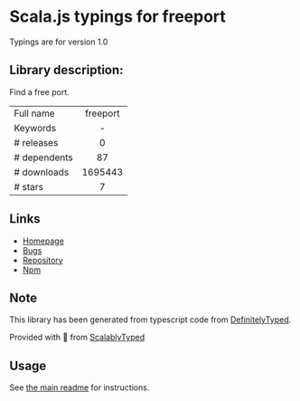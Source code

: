 
# Scala.js typings for freeport

Typings are for version 1.0

## Library description:
Find a free port.

|                    |                 |
| ------------------ | :-------------: |
| Full name          | freeport |
| Keywords           | - |
| # releases         | 0 |
| # dependents       | 87 |
| # downloads        | 1695443 |
| # stars            | 7 |

## Links
- [Homepage](https://github.com/daaku/nodejs-freeport)
- [Bugs](https://github.com/daaku/nodejs-freeport/issues)
- [Repository](https://github.com/daaku/nodejs-freeport)
- [Npm](https://www.npmjs.com/package/freeport)
    


## Note
This library has been generated from typescript code from [DefinitelyTyped](https://definitelytyped.org).

Provided with :purple_heart: from [ScalablyTyped](https://github.com/oyvindberg/ScalablyTyped)

## Usage
See [the main readme](../../readme.md) for instructions.


